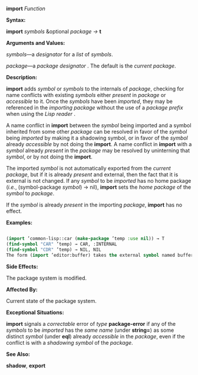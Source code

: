 **import** *Function* 



**Syntax:** 



**import** *symbols* &amp;optional *package →* **t** 



**Arguments and Values:** 



*symbols*—a *designator* for a *list* of *symbols*. 



*package*—a *package designator* . The default is the *current package*. 







 



 



**Description:** 



**import** adds *symbol* or *symbols* to the internals of *package*, checking for name conflicts with existing *symbols* either *present* in *package* or *accessible* to it. Once the *symbols* have been *imported*, they may be referenced in the *importing package* without the use of a *package prefix* when using the *Lisp reader* . 



A name conflict in **import** between the *symbol* being imported and a symbol inherited from some other *package* can be resolved in favor of the *symbol* being *imported* by making it a shadowing symbol, or in favor of the *symbol* already *accessible* by not doing the **import**. A name conflict in **import** with a *symbol* already *present* in the *package* may be resolved by uninterning that *symbol*, or by not doing the **import**. 



The imported *symbol* is not automatically exported from the *current package*, but if it is already *present* and external, then the fact that it is external is not changed. If any *symbol* to be *imported* has no home package (*i.e.*, (symbol-package *symbol*) → nil), **import** sets the *home package* of the *symbol* to *package*. 



If the *symbol* is already *present* in the importing *package*, **import** has no effect. 



**Examples:**
```lisp

(import ’common-lisp::car (make-package ’temp :use nil)) → T 
(find-symbol "CAR" ’temp) → CAR, :INTERNAL 
(find-symbol "CDR" ’temp) → NIL, NIL 
The form (import ’editor:buffer) takes the external symbol named buffer in the EDITOR *package* (this symbol was located when the form was read by the *Lisp reader* ) and adds it to the *current package* as an *internal symbol*. The symbol buffer is then *present* in the *current package*. 

```
**Side Effects:** 



The package system is modified. 



**Affected By:** 



Current state of the package system. 



**Exceptional Situations:** 



**import** signals a *correctable* error of *type* **package-error** if any of the *symbols* to be *imported* has the *same name* (under **string=**) as some distinct *symbol* (under **eql**) already *accessible* in the *package*, even if the conflict is with a *shadowing symbol* of the *package*. 



**See Also:** 



**shadow**, **export** 







 



 



